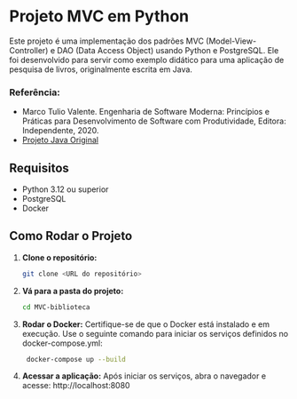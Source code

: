 # Projeto MVC em Python 
Este projeto é uma implementação dos padrões MVC (Model-View-Controller) e DAO (Data Access Object) usando Python e PostgreSQL. Ele foi 
desenvolvido para servir como exemplo didático para uma aplicação de pesquisa de livros, originalmente escrita em Java.

### Referência:
- Marco Tulio Valente. Engenharia de Software Moderna: Princípios e Práticas para Desenvolvimento de Software com Produtividade, Editora: Independente, 2020.
- [Projeto Java Original](https://replit.com/@engsoftmoderna/ExemploArquiteturaMVC#templates/index.html)


## Requisitos

- Python 3.12 ou superior
- PostgreSQL
- Docker

## Como Rodar o Projeto

1. **Clone o repositório:**
   ```bash
   git clone <URL do repositório>
   ```

2. **Vá para a pasta do projeto:**
   ```bash
   cd MVC-biblioteca
   ```
  
3. **Rodar o Docker:** Certifique-se de que o Docker está instalado e em execução. Use o seguinte comando para iniciar os serviços definidos no docker-compose.yml:
   ```bash
    docker-compose up --build
   ```
4. **Acessar a aplicação:** Após iniciar os serviços, abra o navegador e acesse: http://localhost:8080





